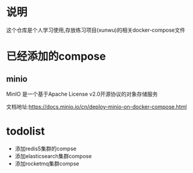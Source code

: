 # 说明

这个仓库是个人学习使用,存放练习项目(xunwu)的相关docker-compose文件

# 已经添加的compose
## minio
MinIO 是一个基于Apache License v2.0开源协议的对象存储服务

文档地址:https://docs.minio.io/cn/deploy-minio-on-docker-compose.html

# todolist
* 添加redis5集群的compse
* 添加elasticsearch集群compose
* 添加rocketmq集群compse
